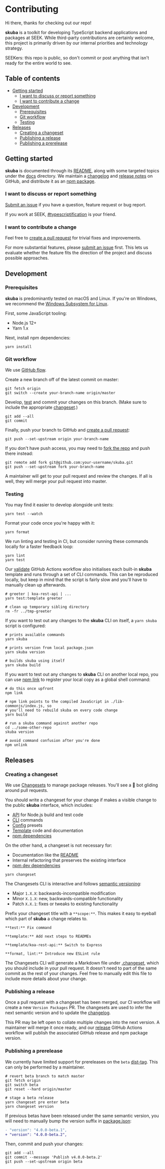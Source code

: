 # Contributing

Hi there, thanks for checking out our repo!

**skuba** is a toolkit for developing TypeScript backend applications and packages at SEEK.
While third-party contributions are certainly welcome,
this project is primarily driven by our internal priorities and technology strategy.

SEEKers: this repo is public,
so don't commit or post anything that isn't ready for the entire world to see.

## Table of contents

- [Getting started](#getting-started)
  - [I want to discuss or report something](#i-want-to-discuss-or-report-something)
  - [I want to contribute a change](#i-want-to-contribute-a-change)
- [Development](#development)
  - [Prerequisites](#prerequisites)
  - [Git workflow](#git-workflow)
  - [Testing](#testing)
- [Releases](#releases)
  - [Creating a changeset](#creating-a-changeset)
  - [Publishing a release](#publishing-a-release)
  - [Publishing a prerelease](#publishing-a-prerelease)

## Getting started

**skuba** is documented through its [README](/README.md),
along with some targeted topics under the [docs](/docs) directory.
We maintain a [changelog] and [release notes] on GitHub,
and distribute it as an [npm package].

### I want to discuss or report something

[Submit an issue] if you have a question, feature request or bug report.

If you work at SEEK, [#typescriptification] is your friend.

### I want to contribute a change

Feel free to [create a pull request] for trivial fixes and improvements.

For more substantial features, please [submit an issue] first.
This lets us evaluate whether the feature fits the direction of the project and discuss possible approaches.

## Development

### Prerequisites

**skuba** is predominantly tested on macOS and Linux.
If you're on Windows, we recommend the [Windows Subsystem for Linux].

First, some JavaScript tooling:

- Node.js 12+
- Yarn 1.x

Next, install npm dependencies:

```shell
yarn install
```

### Git workflow

We use [GitHub flow](https://guides.github.com/introduction/flow/).

Create a new branch off of the latest commit on master:

```shell
git fetch origin
git switch --create your-branch-name origin/master
```

Develop, [test](#testing) and commit your changes on this branch.
(Make sure to include the appropriate [changeset](#creating-a-changeset).)

```shell
git add --all
git commit
```

Finally, push your branch to GitHub and [create a pull request]:

```shell
git push --set-upstream origin your-branch-name
```

If you don't have push access,
you may need to [fork the repo] and push there instead:

```shell
git remote add fork git@github.com:your-username/skuba.git
git push --set-upstream fork your-branch-name
```

A maintainer will get to your pull request and review the changes.
If all is well, they will merge your pull request into master.

### Testing

You may find it easier to develop alongside unit tests:

```shell
yarn test --watch
```

Format your code once you're happy with it:

```shell
yarn format
```

We run linting and testing in CI,
but consider running these commands locally for a faster feedback loop:

```shell
yarn lint
yarn test
```

Our [validate](/.github/workflows/validate.yml) GitHub Actions workflow also initialises each built-in **skuba** template and runs through a set of CLI commands.
This can be reproduced locally,
but keep in mind that the script is fairly slow and you'll have to manually clean up afterwards.

```shell
# greeter | koa-rest-api | ...
yarn test:template greeter

# clean up temporary sibling directory
rm -fr ../tmp-greeter
```

If you want to test out any changes to the **skuba** CLI on itself,
a `yarn skuba` script is configured:

```shell
# prints available commands
yarn skuba

# prints version from local package.json
yarn skuba version

# builds skuba using itself
yarn skuba build
```

If you want to test out any changes to **skuba** CLI on another local repo,
you can use [npm link] to register your local copy as a global shell command:

```shell
# do this once upfront
npm link

# npm link points to the compiled JavaScript in ./lib-commonjs/index.js, so
# you'll need to rebuild skuba on every code change
yarn build

# run a skuba command against another repo
cd ../some-other-repo
skuba version

# avoid command confusion after you're done
npm unlink
```

## Releases

### Creating a changeset

We use [Changesets] to manage package releases.
You'll see a 🦋 bot gliding around pull requests.

You should write a changeset for your change if makes a visible change to the public **skuba** interface,
which includes:

- [API](/src/api) for Node.js build and test code
- [CLI](/src/cli) commands
- [Config](/config) presets
- [Template](/template) code and documentation
- [npm dependencies](/package.json)

On the other hand,
a changeset is not necessary for:

- Documentation like the [README](/README.md)
- Internal refactoring that preserves the existing interface
- [npm dev dependencies](/package.json)

```shell
yarn changeset
```

The Changesets CLI is interactive and follows [semantic versioning]:

- Major `1.X.X`: backwards-incompatible modification
- Minor `X.1.X`: new, backwards-compatible functionality
- Patch `X.X.1`: fixes or tweaks to existing functionality

Prefix your changeset title with a `**scope:**`.
This makes it easy to eyeball which part of **skuba** a change relates to.

```text
**test:** Fix command

**template:** Add next steps to READMEs

**template/koa-rest-api:** Switch to Express

**format, lint:** Introduce new ESLint rule
```

The Changesets CLI will generate a Markdown file under [.changeset](/.changeset),
which you should include in your pull request.
It doesn't need to part of the same commit as the rest of your changes.
Feel free to manually edit this file to include more details about your change.

### Publishing a release

Once a pull request with a changeset has been merged,
our CI workflow will create a new `Version Packages` PR.
The changesets are used to infer the next semantic version and to update the [changelog].

This PR may be left open to collate multiple changes into the next version.
A maintainer will merge it once ready,
and our [release](/.github/workflows/release.yml) GitHub Actions workflow will publish the associated GitHub release and npm package version.

### Publishing a prerelease

We currently have limited support for prereleases on the `beta` [dist-tag].
This can only be performed by a maintainer.

```shell
# revert beta branch to match master
git fetch origin
git switch beta
git reset --hard origin/master

# stage a beta release
yarn changeset pre enter beta
yarn changeset version
```

If previous betas have been released under the same semantic version,
you will need to manually bump the version suffix in [package.json](/package.json):

```diff
- "version": "4.0.0-beta.1",
+ "version": "4.0.0-beta.2",
```

Then, commit and push your changes:

```shell
git add --all
git commit --message 'Publish v4.0.0-beta.2'
git push --set-upstream origin beta
```

[#typescriptification]: https://seekchat.slack.com/channels/typescriptification
[changelog]: https://github.com/seek-oss/skuba/blob/master/CHANGELOG.md
[changesets]: https://github.com/atlassian/changesets
[create a pull request]: https://github.com/seek-oss/wingman/compare
[dist-tag]: https://docs.npmjs.com/cli/dist-tag
[fork the repo]: https://github.com/seek-oss/skuba/fork
[npm link]: https://docs.npmjs.com/cli/link
[npm package]: https://www.npmjs.com/package/skuba
[release notes]: https://github.com/seek-oss/skuba/releases
[semantic versioning]: https://semver.org/
[submit an issue]: https://github.com/seek-oss/wingman/issues/new/choose
[windows subsystem for linux]: https://en.wikipedia.org/wiki/Windows_Subsystem_for_Linux
